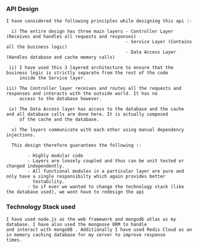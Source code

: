### API Design
    
    I have considered the following principles while designing this api :-
     
      i) The entire design has three main layers - Controller Layer (Receives and handles all requests and responses)
                                                 - Service Layer (Contains all the business logic)
                                                 - Data Access Layer (Handles database and cache memory calls)
                                                 
     ii) I have used this 3 layered architecture to ensure that the business logic is strictly separate from the rest of the code
         inside the Service layer.
         
    iii) The Controller layer receives and routes all the requests and responses and interacts with the outside world. It has no 
         access to the database however.
         
     iv) The Data Access layer has access to the database and the cache and all database calls are done here. It is actually composed 
         of the cache and the database.
      
      v) The layers communicate with each other using manual dependency injections.   
         
      This design therefore guarantees the following :-
        
            - Highly modular code
            - Layers are loosely coupled and thus can be unit tested or changed independently.
            - All functional modules in a particular layer are pure and only have a single responsibilty which again provides better 
              testability.
            - So if ever we wanted to change the technology stack (like the database used), we wont have to redesign the api
            
   ### Technology Stack used 
   
    I have used node.js as the web framework and mongodb atlas as my database. I have also used the mongoose ORM to handle 
    and interact with mongoDB . Additionally I have used Redis Cloud as an in memory caching database for my server to improve response
    times.
                           
